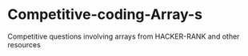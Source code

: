 # Competitive-coding-Array-s
Competitive questions involving arrays from HACKER-RANK and other resources
